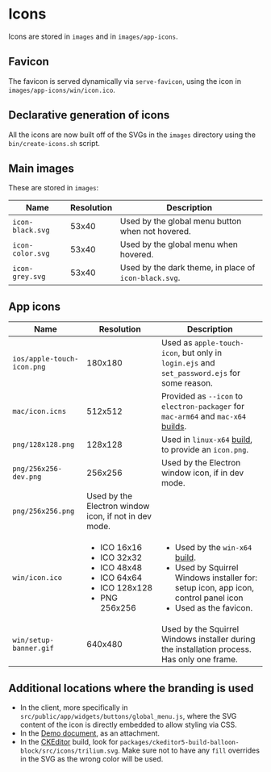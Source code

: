 # Icons
Icons are stored in `images` and in `images/app-icons`.

## Favicon

The favicon is served dynamically via `serve-favicon`, using the icon in `images/app-icons/win/icon.ico`.

## Declarative generation of icons

All the icons are now built off of the SVGs in the `images` directory using the `bin/create-icons.sh` script.

## Main images

These are stored in `images`:

| Name | Resolution | Description |
| --- | --- | --- |
| `icon-black.svg` | 53x40 | Used by the global menu button when not hovered. |
| `icon-color.svg` | 53x40 | Used by the global menu when hovered. |
| `icon-grey.svg` | 53x40 | Used by the dark theme, in place of `icon-black.svg`. |

## App icons

<table><thead><tr><th>Name</th><th>Resolution</th><th>Description</th></tr></thead><tbody><tr><td><code>ios/apple-touch-icon.png</code></td><td>180x180</td><td>Used as <code>apple-touch-icon</code>, but only in <code>login.ejs</code> and <code>set_password.ejs</code> for some reason.</td></tr><tr><td><code>mac/icon.icns</code></td><td>512x512</td><td>Provided as <code>--icon</code> to <code>electron-packager</code> for <code>mac-arm64</code> and <code>mac-x64</code> <a href="../Old%20documentation/Build%20deliveries%20locally.md">builds</a>.</td></tr><tr><td><code>png/128x128.png</code></td><td>128x128</td><td>Used in <code>linux-x64</code> <a href="../Old%20documentation/Build%20deliveries%20locally.md">build</a>, to provide an <code>icon.png</code>.</td></tr><tr><td><code>png/256x256-dev.png</code></td><td>256x256</td><td>Used by the Electron window icon, if in dev mode.</td></tr><tr><td><code>png/256x256.png</code></td><td>Used by the Electron window icon, if not in dev mode.</td></tr><tr><td><code>win/icon.ico</code></td><td><ul><li>ICO 16x16</li><li>ICO 32x32</li><li>ICO 48x48</li><li>ICO 64x64</li><li>ICO 128x128</li><li>PNG 256x256</li></ul></td><td><ul><li>Used by the <code>win-x64</code> <a href="../Old%20documentation/Build%20deliveries%20locally.md">build</a>.</li><li>Used by Squirrel Windows installer for: setup icon, app icon, control panel icon</li><li>Used as the favicon.</li></ul></td></tr><tr><td><code>win/setup-banner.gif</code></td><td>640x480</td><td>Used by the Squirrel Windows installer during the installation process. Has only one frame.</td></tr></tbody></table>

## Additional locations where the branding is used

*   In the client, more specifically in `src/public/app/widgets/buttons/global_menu.js`, where the SVG content of the icon is directly embedded to allow styling via CSS.
*   In the <a class="reference-link" href="Demo%20document.md">Demo document</a>, as an attachment.
*   In the <a class="reference-link" href="#root/OeKBfN6JbMIq/MF99QFRe1gVy/xkj1bqW7zJwQ/t6mT72MfEzb2">CKEditor</a> build, look for `packages/ckeditor5-build-balloon-block/src/icons/trilium.svg`. Make sure not to have any `fill` overrides in the SVG as the wrong color will be used.